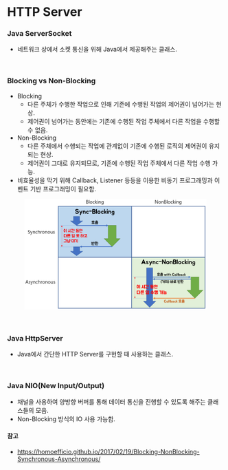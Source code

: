 # HTTP Server

### Java ServerSocket
* 네트워크 상에서 소켓 통신을 위해 Java에서 제공해주는 클래스.

<br>

### Blocking vs Non-Blocking
* Blocking
  * 다른 주체가 수행한 작업으로 인해 기존에 수행된 작업의 제어권이 넘어가는 현상.
  * 제어권이 넘어가는 동안에는 기존에 수행된 작업 주체에서 다른 작업을 수행할 수 없음.
* Non-Blocking
  * 다른 주체에서 수행되는 작업에 관계없이 기존에 수행된 로직의 제어권이 유지되는 현상.
  * 제어권이 그대로 유지되므로, 기존에 수행된 작업 주체에서 다른 작업 수행 가능.
* 비효율성을 막기 위해 Callback, Listener 등등을 이용한 비동기 프로그래밍과 이벤트 기반 프로그래밍이 필요함.

<figure><img src="./images/blocking-non-blocking.png" alt=""></figure>

<br>

### Java HttpServer
* Java에서 간단한 HTTP Server를 구현할 때 사용하는 클래스.

<br>

### Java NIO(New Input/Output)
* 채널을 사용하여 양방향 버퍼를 통해 데이터 통신을 진행할 수 있도록 해주는 클래스들의 모음.
* Non-Blocking 방식의 IO 사용 가능함.

#### 참고
* https://homoefficio.github.io/2017/02/19/Blocking-NonBlocking-Synchronous-Asynchronous/
